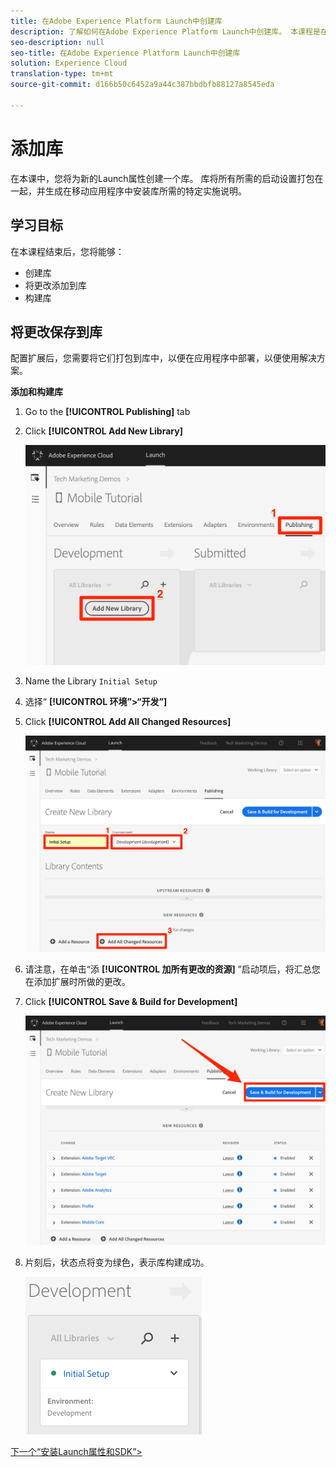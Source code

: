 ```yaml
---
title: 在Adobe Experience Platform Launch中创建库
description: 了解如何在Adobe Experience Platform Launch中创建库。 本课程是在Mobile iOS Objective-C应用程序中实施Experience cloud的一部分。
seo-description: null
seo-title: 在Adobe Experience Platform Launch中创建库
solution: Experience Cloud
translation-type: tm+mt
source-git-commit: d166b50c6452a9a44c387bbdbfb88127a8545eda

---
```



# 添加库

在本课中，您将为新的Launch属性创建一个库。 库将所有所需的启动设置打包在一起，并生成在移动应用程序中安装库所需的特定实施说明。

## 学习目标

在本课程结束后，您将能够：

* 创建库
* 将更改添加到库
* 构建库

## 将更改保存到库

配置扩展后，您需要将它们打包到库中，以便在应用程序中部署，以便使用解决方案。

**添加和构建库**

1. Go to the **[!UICONTROL Publishing]** tab

1. Click **[!UICONTROL Add New Library]**

   ![Add New Library](images/mobile-launch-addNewLibrary.png)

1. Name the Library `Initial Setup`

1. 选择“ **[!UICONTROL 环境”&gt;“开发”]**

1. Click **[!UICONTROL Add All Changed Resources]**

   ![添加所有已更改的资源](images/mobile-launch-addAllChangedResources.png)

1. 请注意，在单击“添 **[!UICONTROL 加所有更改的资源]** ”启动项后，将汇总您在添加扩展时所做的更改。

1. Click **[!UICONTROL Save &amp; Build for Development]**

   ![保存并构建以供开发](images/mobile-launch-saveAndBuild.png)

1. 片刻后，状态点将变为绿色，表示库构建成功。

   ![构建的库](images/mobile-launch-libraryBuilt.png)

[下一个“安装Launch属性和SDK”&gt;](launch-install-the-mobile-sdk.md)

